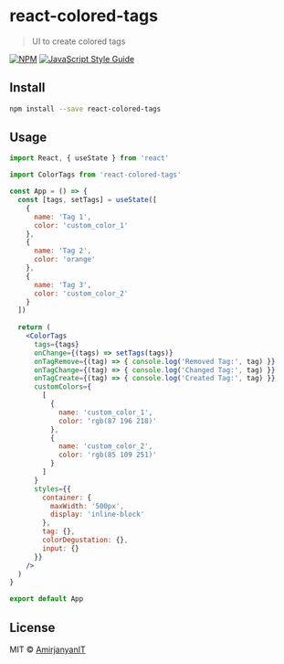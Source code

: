 # react-colored-tags

> UI to create colored tags

[![NPM](https://img.shields.io/npm/v/react-colored-tags.svg)](https://www.npmjs.com/package/react-colored-tags) [![JavaScript Style Guide](https://img.shields.io/badge/code_style-standard-brightgreen.svg)](https://standardjs.com)

## Install

```bash
npm install --save react-colored-tags
```

## Usage

```jsx
import React, { useState } from 'react'

import ColorTags from 'react-colored-tags'

const App = () => {
  const [tags, setTags] = useState([
    {
      name: 'Tag 1',
      color: 'custom_color_1'
    },
    {
      name: 'Tag 2',
      color: 'orange'
    },
    {
      name: 'Tag 3',
      color: 'custom_color_2'
    }
  ])
  
  return (
    <ColorTags
      tags={tags}
      onChange={(tags) => setTags(tags)}
      onTagRemove={(tag) => { console.log('Removed Tag:', tag) }}
      onTagChange={(tag) => { console.log('Changed Tag:', tag) }}
      onTagCreate={(tag) => { console.log('Created Tag:', tag) }}
      customColors={
        [
          {
            name: 'custom_color_1',
            color: 'rgb(87 196 218)'
          },
          {
            name: 'custom_color_2',
            color: 'rgb(85 109 251)'
          }
        ]
      }
      styles={{
        container: {
          maxWidth: '500px',
          display: 'inline-block'
        },
        tag: {},
        colorDegustation: {},
        input: {}
      }}
    />
  )
}

export default App
```

## License

MIT © [AmirjanyanIT](https://github.com/AmirjanyanIT)
